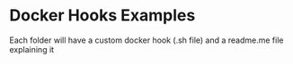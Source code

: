 # Docker Hooks Examples

Each folder will have a custom docker hook (.sh file) and a readme.me file explaining it
